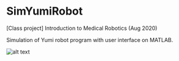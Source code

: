 # SimYumiRobot
[Class project] Introduction to Medical Robotics (Aug 2020)

Simulation of Yumi robot program with user interface on MATLAB.

![alt text](https://github.com/jatura/sim-yumi-robot/blob/main/Presentation/YumiSimInterface.jpg?raw=true)
